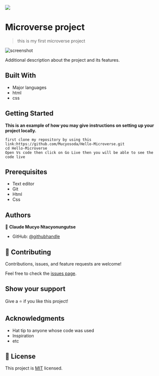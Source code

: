 ![](https://img.shields.io/badge/Microverse-blueviolet)

# Microverse project

> this is my first microverse project

![screenshot](./hellomicroverse.JPG)

Additional description about the project and its features.

## Built With

- Major languages
- html
- css

## Getting Started

**This is an example of how you may give instructions on setting up your project locally.**

```
first clone my repository by using this link:https://github.com/Mucyosoda/Hello-Microverse.git
cd Hello-Microverse
Open Vs code then click on Go Live then you will be able to see the code live
```

## Prerequisites

- Text editor
- Git
- Html
- Css

## Authors

👤 **Claude Mucyo Ntacyonungutse**

- GitHub: [@githubhandle](https://github.com/Mucyosoda)

## 🤝 Contributing

Contributions, issues, and feature requests are welcome!

Feel free to check the [issues page](../../issues/).

## Show your support

Give a ⭐️ if you like this project!

## Acknowledgments

- Hat tip to anyone whose code was used
- Inspiration
- etc

## 📝 License

This project is [MIT](./MIT.md) licensed.
